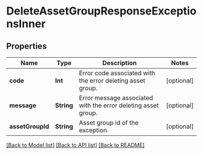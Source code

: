 # DeleteAssetGroupResponseExceptionsInner

## Properties
Name | Type | Description | Notes
------------ | ------------- | ------------- | -------------
**code** | **Int** | Error code associated with the error deleting asset group. | [optional] 
**message** | **String** | Error message associated with the error deleting asset group. | [optional] 
**assetGroupId** | **String** | Asset group id of the exception. | [optional] 

[[Back to Model list]](../README.md#documentation-for-models) [[Back to API list]](../README.md#documentation-for-api-endpoints) [[Back to README]](../README.md)


